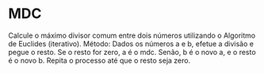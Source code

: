 # MDC
Calcule o máximo divisor comum entre dois números utilizando o Algoritmo de Euclides (iterativo).  Método: Dados os números a e b, efetue a divisão e pegue o resto. Se o resto for zero, a é o mdc. Senão, b é o novo a, e o resto é o novo b. Repita o processo até que o resto seja zero.

